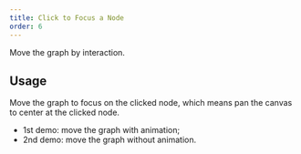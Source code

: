 ```yaml
---
title: Click to Focus a Node
order: 6
---
```


Move the graph by interaction.

## Usage

Move the graph to focus on the clicked node, which means pan the canvas to center at the clicked node.

- 1st demo: move the graph with animation;
- 2nd demo: move the graph without animation.
